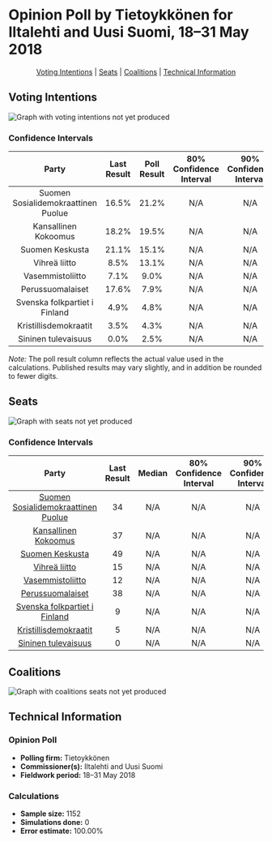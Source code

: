 # Opinion Poll by Tietoykkönen for Iltalehti and Uusi Suomi, 18–31 May 2018

<p align="center"><a href="#voting-intentions">Voting Intentions</a> | <a href="#seats">Seats</a> | <a href="#coalitions">Coalitions</a> | <a href="#technical-information">Technical Information</a></p>

## Voting Intentions

![Graph with voting intentions not yet produced](2018-05-31-Tietoykkönen.png "Voting Intentions")

### Confidence Intervals

| Party | Last Result | Poll Result | 80% Confidence Interval | 90% Confidence Interval | 95% Confidence Interval | 99% Confidence Interval |
|:-----:|:-----------:|:-----------:|:-----------------------:|:-----------------------:|:-----------------------:|:-----------------------:|
| Suomen Sosialidemokraattinen Puolue | 16.5% | 21.2% | N/A |N/A |N/A |N/A |
| Kansallinen Kokoomus | 18.2% | 19.5% | N/A |N/A |N/A |N/A |
| Suomen Keskusta | 21.1% | 15.1% | N/A |N/A |N/A |N/A |
| Vihreä liitto | 8.5% | 13.1% | N/A |N/A |N/A |N/A |
| Vasemmistoliitto | 7.1% | 9.0% | N/A |N/A |N/A |N/A |
| Perussuomalaiset | 17.6% | 7.9% | N/A |N/A |N/A |N/A |
| Svenska folkpartiet i Finland | 4.9% | 4.8% | N/A |N/A |N/A |N/A |
| Kristillisdemokraatit | 3.5% | 4.3% | N/A |N/A |N/A |N/A |
| Sininen tulevaisuus | 0.0% | 2.5% | N/A |N/A |N/A |N/A |

*Note:* The poll result column reflects the actual value used in the calculations. Published results may vary slightly, and in addition be rounded to fewer digits.

## Seats

![Graph with seats not yet produced](2018-05-31-Tietoykkönen-seats.png "Seats")

### Confidence Intervals

| Party | Last Result | Median | 80% Confidence Interval | 90% Confidence Interval | 95% Confidence Interval | 99% Confidence Interval |
|:-----:|:-----------:|:------:|:-----------------------:|:-----------------------:|:-----------------------:|:-----------------------:|
| <a href="#suomen-sosialidemokraattinen-puolue">Suomen Sosialidemokraattinen Puolue</a> | 34 | N/A | N/A |N/A |N/A |N/A |
| <a href="#kansallinen-kokoomus">Kansallinen Kokoomus</a> | 37 | N/A | N/A |N/A |N/A |N/A |
| <a href="#suomen-keskusta">Suomen Keskusta</a> | 49 | N/A | N/A |N/A |N/A |N/A |
| <a href="#vihreä-liitto">Vihreä liitto</a> | 15 | N/A | N/A |N/A |N/A |N/A |
| <a href="#vasemmistoliitto">Vasemmistoliitto</a> | 12 | N/A | N/A |N/A |N/A |N/A |
| <a href="#perussuomalaiset">Perussuomalaiset</a> | 38 | N/A | N/A |N/A |N/A |N/A |
| <a href="#svenska-folkpartiet-i-finland">Svenska folkpartiet i Finland</a> | 9 | N/A | N/A |N/A |N/A |N/A |
| <a href="#kristillisdemokraatit">Kristillisdemokraatit</a> | 5 | N/A | N/A |N/A |N/A |N/A |
| <a href="#sininen-tulevaisuus">Sininen tulevaisuus</a> | 0 | N/A | N/A |N/A |N/A |N/A |


## Coalitions

![Graph with coalitions seats not yet produced](2018-05-31-Tietoykkönen-coalitions-seats.png "Coalitions Seats")


## Technical Information

### Opinion Poll

+ **Polling firm:** Tietoykkönen
+ **Commissioner(s):** Iltalehti and Uusi Suomi
+ **Fieldwork period:** 18–31 May 2018

### Calculations

+ **Sample size:** 1152
+ **Simulations done:** 0
+ **Error estimate:** 100.00%

